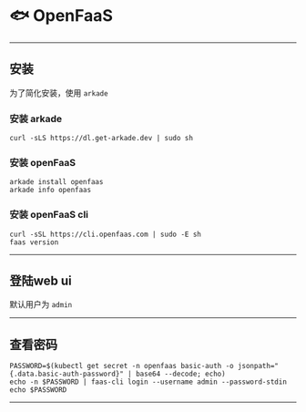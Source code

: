 # 🐟 OpenFaaS

---

## 安装

为了简化安装，使用 ```arkade```

### 安装 arkade

```
curl -sLS https://dl.get-arkade.dev | sudo sh
```

### 安装 openFaaS

```
arkade install openfaas
arkade info openfaas
```

### 安装 openFaaS cli

```
curl -sSL https://cli.openfaas.com | sudo -E sh
faas version
```

---

## 登陆web ui

默认用户为 ```admin```

---

## 查看密码

```
PASSWORD=$(kubectl get secret -n openfaas basic-auth -o jsonpath="{.data.basic-auth-password}" | base64 --decode; echo)
echo -n $PASSWORD | faas-cli login --username admin --password-stdin 
echo $PASSWORD
```

---